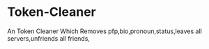 # Token-Cleaner
An Token Cleaner Which Removes pfp,bio,pronoun,status,leaves all servers,unfriends all friends, 
